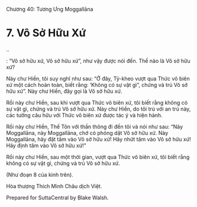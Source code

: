  

Chương 40: Tương Ưng Moggallāna

# 7\. Vô Sở Hữu Xứ

..

: “Vô sở hữu xứ, Vô sở hữu xứ”, như vậy được nói đến. Thế nào là Vô sở hữu xứ?

Này chư Hiền, tôi suy nghĩ như sau: “Ở đây, Tỷ-kheo vượt qua Thức vô biên xứ một cách hoàn toàn, biết rằng: ‘Không có sự vật gì”, chứng và trú Vô sở hữu xứ”. Này chư Hiền, đây gọi là Vô sở hữu xứ.

Rồi này chư Hiền, sau khi vượt qua Thức vô biên xứ, tôi biết rằng không có sự vật gì, chứng và trú Vô sở hữu xứ. Này chư Hiền, do tôi trú với an trú này, các tưởng câu hữu với Thức vô biên xứ được tác ý và hiện hành.

Rồi này chư Hiền, Thế Tôn với thần thông đi đến tôi và nói như sau: “Này Moggallāna, này Moggallāna, chớ có phóng dật Vô sở hữu xứ. Này Moggallāna, hãy đặt tâm vào Vô sở hữu xứ! Hãy nhứt tâm vào Vô sở hữu xứ! Hãy định tâm vào Vô sở hữu xứ!”

Rồi này chư Hiền, sau một thời gian, vượt qua Thức vô biên xứ, tôi biết rằng không có sự vật gì, chứng và trú Vô sở hữu xứ.

(Như đoạn 8 của kinh trên).

Hòa thượng Thích Minh Châu dịch Việt.

Prepared for SuttaCentral by Blake Walsh.
